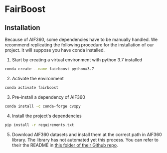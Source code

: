 # FairBoost


## Installation
Because of AIF360, some dependencies have to be manually handled. We recommend replicating the following procedure for the installation of our project. It will suppose you have conda installed.

1. Start by creating a virtual environment with python 3.7 installed
```bash
conda create --name fairboost python=3.7
``` 

2. Activate the environment
```bash
conda activate fairboost
``` 

3. Pre-install a dependency of AIF360 
``` bash
conda install -c conda-forge cvxpy
```

4. Install the project's dependencies
``` bash
pip install -r requirements.txt
```

5. Download AIF360 datasets and install them at the correct path in AIF360 library. The library has not automated yet this process. You can refer to their the README in [this folder of their Github repo](https://github.com/Trusted-AI/AIF360/tree/master/aif360/data).